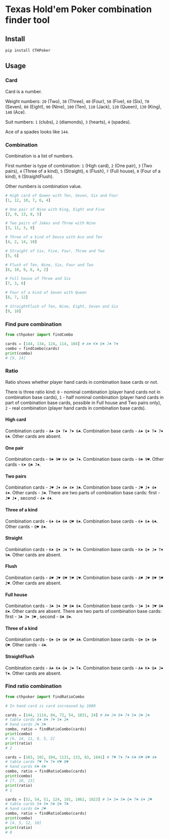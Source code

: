 # Texas Hold'em Poker combination finder tool

## Install

```
pip install СTHPoker
```

## Usage

### Card

Card is a number.

Weight numbers: `20` (Two), `30` (Three), `40` (Four), `50` (Five), `60` (Six), `70` (Seven), `80` (Eight), `90` (Nine), `100` (Ten), `110` (Jack), `120` (Queen), `130` (King), `140` (Ace).

Suit numbers: `1` (clubs), `2` (diamonds), `3` (hearts), `4` (spades).

Ace of a spades looks like `144`.

### Combination

Combination is a list of numbers.

First number is type of combination: `1` (High card), `2` (One pair), `3` (Two pairs), `4` (Three of a kind), `5` (Straight), `6` (Flush), `7` (Full house), `8` (Four of a kind), `9` (StraightFlush).

Other numbers is combination value.

```python
# High card of Queen with Ten, Seven, Six and Four
[1, 12, 10, 7, 6, 4]

# One pair of Nine with King, Eight and Five
[2, 9, 13, 8, 5]

# Two pairs of Jakes and Three with Nine
[3, 11, 3, 9]

# Three of a kind of Deuce with Ace and Ten
[4, 2, 14, 10]

# Straight of Six, Five, Four, Three and Two
[5, 6]

# Flush of Ten, Nine, Six, Four and Two
[6, 10, 9, 6, 4, 2]

# Full house of Three and Six
[7, 3, 6]

# Four of a kind of Seven with Queen
[8, 7, 12]

# StraightFlush of Ten, Nine, Eight, Seven and Six
[9, 10]
```

### Find pure combination

```python
from cthpoker import findCombo

cards = [144, 134, 124, 114, 104] # A♠ K♠ Q♠ J♠ T♠
combo = findCombo(cards)
print(combo)
# [9, 14]
```

### Ratio

Ratio shows whether player hand cards in combination base cards or not.

There is three ratio kind: `0` - nominal combination (player hand cards not in combination base cards), `1` - half nominal combination (player hand cards in part of combination base cards, possible in Full house and Two pairs only), `2` - real combination (player hand cards in combination base cards).

#### High card

Combination cards - `A♠ Q♦ T♠ 7♦ 6♣`. Combination base cards - `A♠ Q♦ T♠ 7♦ 6♣`. Other cards are absent.

#### One pair

Combination cards - `9♣ 9♥ K♦ Q♣ 7♠`. Combination base cards - `9♣ 9♥`. Other cards - `K♦ Q♣ 7♠`.

#### Two pairs

Combination cards - `J♥ J♦ 4♠ 4♦ 3♣`. Combination base cards - `J♥ J♦ 4♠ 4♦`. Other cards - `3♣`. There are two parts of combination base cards: first - `J♥ J♦` , second - `4♠ 4♦`.

#### Three of a kind

Combination cards - `6♦ 6♠ 6♣ Q♥ 8♠`. Combination base cards - `6♦ 6♠ 6♣`. Other cards - `Q♥ 8♠`.

#### Straight

Combination cards - `K♠ Q♦ J♠ T♦ 9♣`. Combination base cards - `K♠ Q♦ J♠ T♦ 9♣`. Other cards are absent.

#### Flush

Combination cards - `A♥ J♥ 8♥ 5♥ 2♥`. Combination base cards - `A♥ J♥ 8♥ 5♥ 2♥`. Other cards are absent.

#### Full house

Combination cards - `3♣ 3♦ 3♥ 8♣ 8♠`. Combination base cards - `3♣ 3♦ 3♥ 8♣ 8♠`. Other cards are absent. There are two parts of combination base cards: first - `3♣ 3♦ 3♥` , second - `8♣ 8♠`.

#### Three of a kind

Combination cards - `Q♠ Q♦ Q♣ Q♥ 4♣`. Combination base cards - `Q♠ Q♦ Q♣ Q♥`. Other cards - `4♣`.

#### StraightFlush

Combination cards - `A♠ K♠ Q♠ J♠ T♠`. Combination base cards - `A♠ K♠ Q♠ J♠ T♠`. Other cards are absent.



### Find ratio combination

```python
from cthpoker import findRatioCombo

# In hand card is card increased by 1000

cards = [144, 1114, 84, 72, 54, 1031, 24] # A♠ J♠ 8♠ 7♦ 5♠ 3♣ 2♠
# table cards A♠ 8♠ 7♦ 5♠ 2♠
# hand cards J♠ 3♣
combo, ratio = findRatioCombo(cards)
print(combo)
# [6, 14, 11, 8, 5, 2]
print(ratio)
# 2

cards = [103, 102, 104, 1131, 133, 83, 1041] # T♥ T♦ T♠ K♣ K♥ 8♥ 4♣
# table cards T♥ T♦ T♠ K♥ 8♥
# hand cards K♣ 4♣
combo, ratio = findRatioCombo(cards)
print(combo)
# [7, 10, 13]
print(ratio)
# 1

cards = [52, 54, 51, 124, 101, 1062, 1023] # 5♦ 5♠ 5♣ Q♠ T♣ 6♦ 2♥
# table cards 5♦ 5♠ 5♣ Q♠ T♣
# hand cards 6♦ 2♥
combo, ratio = findRatioCombo(cards)
print(combo)
# [4, 5, 12, 10]
print(ratio)
# 0
```
